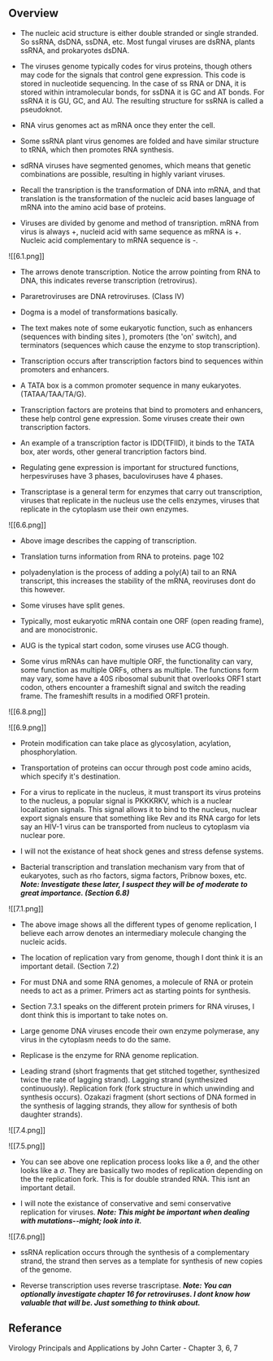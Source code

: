 ## Overview 


- The nucleic acid structure is either double stranded or single stranded. So ssRNA, dsDNA, ssDNA, etc. Most fungal viruses are dsRNA, plants ssRNA, and prokaryotes dsDNA. 

- The viruses genome typically codes for virus proteins, though others may code for the signals that control gene expression. This code is stored in nucleotide sequencing. In the case of ss RNA or DNA, it is stored within intramolecular bonds, for ssDNA it is GC and AT bonds. For ssRNA it is GU, GC, and AU. The resulting structure for ssRNA is called a pseudoknot. 

- RNA virus genomes act as mRNA once they enter the cell. 

- Some ssRNA plant virus genomes are folded and have similar structure to tRNA, which then promotes RNA synthesis. 

- sdRNA viruses have segmented genomes, which means that genetic combinations are possible, resulting in highly variant viruses. 

- Recall the transription is the transformation of DNA into mRNA, and that translation is the transformation of the nucleic acid bases language of mRNA into the amino acid base of proteins. 

- Viruses are divided by genome and method of transription. mRNA from virus is always +, nucleid acid with same sequence as mRNA is +. Nucleic acid complementary to mRNA sequence is -. 

![[6.1.png]]

- The arrows denote transcription. Notice the arrow pointing from RNA to DNA, this indicates reverse transcription (retrovirus). 

- Pararetroviruses are DNA retroviruses. (Class IV)

- Dogma is a model of transformations basically. 

- The text makes note of some eukaryotic function, such as enhancers (sequences with binding sites ), promoters (the 'on' switch), and terminators (sequences which cause the enzyme to stop transcription). 

- Transcription occurs after transcription factors bind to sequences within promoters and enhancers. 

- A TATA box is a common promoter sequence in many eukaryotes. (TATAA/TAA/TA/G).

- Transcription factors are proteins that bind to promoters and enhancers, these help control gene expression. Some viruses create their own transcription factors. 

- An example of a transcription factor is IDD(TFIID), it binds to the TATA box, ater words, other general trancription factors bind. 

- Regulating gene expression is important for structured functions, herpesviruses have 3 phases, baculoviruses have 4 phases. 

- Transcriptase is a general term for enzymes that carry out transcription, viruses that replicate in the nucleus use the cells enzymes, viruses that replicate in the cytoplasm use their own enzymes. 

![[6.6.png]]

- Above image describes the capping of transcription. 

- Translation turns information from RNA to proteins. page 102

- polyadenylation is the process of adding a poly(A) tail to an RNA transcript, this increases the stability of the mRNA, reoviruses dont do this however. 

- Some viruses have split genes. 

- Typically, most eukaryotic mRNA contain one ORF (open reading frame), and are monocistronic. 

- AUG is the typical start codon, some viruses use ACG though. 

- Some virus mRNAs can have multiple ORF, the functionality can vary, some function  as multiple ORFs, others as multiple. The functions form may vary, some have a 40S ribosomal subunit that overlooks ORF1 start codon, others encounter a frameshift signal and switch the reading frame. The frameshift results in a modified ORF1 protein. 

![[6.8.png]]


![[6.9.png]]


- Protein modification can take place as glycosylation, acylation, phosphorylation. 

- Transportation of proteins can occur through post code amino acids, which specify it's destination. 

- For a virus to replicate in the nucleus, it must transport its virus proteins to the nucleus, a popular signal is PKKKRKV, which is a nuclear localization signals. This signal allows it to bind to the nucleus, nuclear export signals ensure that something like Rev and its RNA cargo for lets say an HIV-1 virus can be transported from nucleus to cytoplasm via nuclear pore. 

- I will not the existance of heat shock genes and stress defense systems. 

- Bacterial transcription and translation mechanism vary from that of eukaryotes, such as rho factors, sigma factors, Pribnow boxes, etc. ***Note: Investigate these later, I suspect they will be of moderate to great importance. (Section 6.8)*** 

![[7.1.png]]

- The above image shows all the different types of genome replication, I believe each arrow denotes an intermediary molecule changing the nucleic acids. 

- The location of replication vary from genome, though I dont think it is an important detail. (Section 7.2)

- For must DNA and some RNA genomes, a molecule of RNA or protein needs to act as a primer. Primers act as starting points for synthesis. 

- Section 7.3.1 speaks on the different protein primers for RNA viruses, I dont think this is important to take notes on. 

- Large genome DNA viruses encode their own enzyme polymerase, any virus in the cytoplasm needs to do the same. 

- Replicase is the enzyme for RNA genome replication. 

- Leading strand (short fragments that get stitched together, synthesized twice the rate of lagging strand). Lagging strand (synthesized continuously). Replication fork (fork structure in which unwinding and synthesis occurs). Ozakazi fragment (short sections of DNA formed in the synthesis of lagging strands, they allow for synthesis of both daughter strands). 

![[7.4.png]]

![[7.5.png]]

- You can see above one replication process looks like a $\theta$, and the other looks like a $\sigma$. They are basically two modes of replication depending on the the replication fork. This is for double stranded RNA. This isnt an important detail. 

- I will note the existance of conservative and semi conservative replication for viruses. ***Note: This might be important when dealing with mutations--might; look into it.*** 

![[7.6.png]]

- ssRNA replication occurs through the synthesis of a complementary strand, the strand then serves as a template for synthesis of new copies of the genome. 

- Reverse transcription uses reverse trascriptase. ***Note: You can optionally investigate chapter 16 for retroviruses. I dont know how valuable that will be. Just something to think about.*** 


## Referance 

Virology Principals and Applications by John Carter - Chapter 3, 6, 7  

